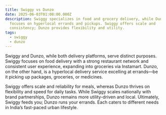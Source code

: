 ```yaml
---
title: Swiggy vs Dunzo
date: 2025-06-03T01:08:00.000Z
description: Swiggy specializes in food and grocery delivery, while Dunzo
  focuses on hyperlocal errands and pickups. Swiggy offers scale and
  consistency; Dunzo provides flexibility and utility.
tags:
  - swiggy
  - dunzo
---
```

Swiggy and Dunzo, while both delivery platforms, serve distinct purposes. Swiggy focuses on food delivery with a strong restaurant network and consistent user experience, expanding into groceries via Instamart. Dunzo, on the other hand, is a hyperlocal delivery service excelling at errands—be it picking up packages, groceries, or medicines.

Swiggy offers scale and reliability for meals, whereas Dunzo thrives on flexibility and speed for daily tasks. While Swiggy scales nationally with brand partnerships, Dunzo remains more utility-driven and local. Ultimately, Swiggy feeds you; Dunzo runs your errands. Each caters to different needs in India’s fast-paced urban lifestyle.
